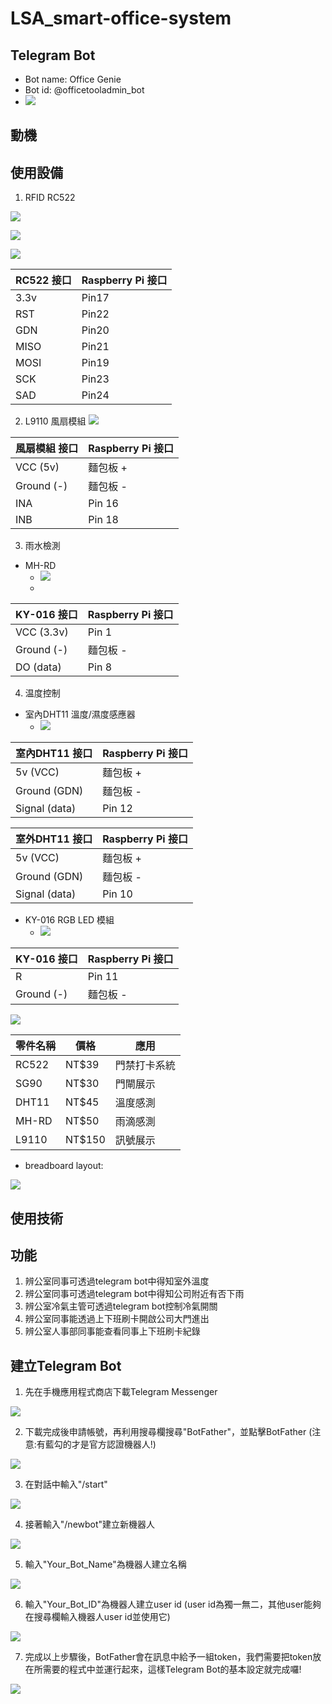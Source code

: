 # LSA_smart-office-system

## Telegram Bot
* Bot name: Office Genie
* Bot id: @officetooladmin_bot
* ![](https://i.imgur.com/NulvJMF.png)
## 動機

## 使用設備

1. RFID RC522

![](https://i.imgur.com/eWJEnu0.png)

![](https://i.imgur.com/RUixRIZ.jpg)

![](https://i.imgur.com/OyUmgGY.png)


| RC522 接口 | Raspberry Pi 接口 | 
| -------- |  -------- |
| 3.3v     | Pin17     | 
| RST      | Pin22     | 
| GDN      | Pin20     | 
| MISO     | Pin21     | 
| MOSI     | Pin19     | 
| SCK      | Pin23     | 
| SAD      | Pin24     | 


2. L9110 風扇模組
![](https://i.imgur.com/i2cEcnK.png)

| 風扇模組 接口 | Raspberry Pi 接口 | 
| -------- | -------- | 
| VCC (5v)       | 麵包板 +      | 
| Ground (-) | 麵包板 -     | 
| INA | Pin 16     | 
| INB | Pin 18     | 


3. 雨水檢測
- MH-RD
    - ![](https://i.imgur.com/9czppqf.png)
    - 
| KY-016 接口 | Raspberry Pi 接口 | 
| -------- | -------- | 
| VCC (3.3v)       | Pin 1      | 
| Ground (-) | 麵包板 -     | 
| DO (data) | Pin 8     | 


4. 温度控制
- 室內DHT11 溫度/濕度感應器
    - ![](https://i.imgur.com/QDvWYLq.jpg)

| 室內DHT11 接口 | Raspberry Pi 接口 | 
| -------- | -------- | 
| 5v (VCC)       | 麵包板 +      | 
| Ground (GDN) | 麵包板 -     | 
| Signal (data)| Pin 12    | 

| 室外DHT11 接口 | Raspberry Pi 接口 | 
| -------- | -------- | 
| 5v (VCC)       | 麵包板 +      | 
| Ground (GDN) | 麵包板 -     | 
| Signal (data)| Pin 10    | 

- KY-016 RGB LED 模組
    - ![](https://i.imgur.com/xuxnFlO.png)

| KY-016 接口 | Raspberry Pi 接口 | 
| -------- | -------- | 
| R       | Pin 11      | 
| Ground (-) | 麵包板 -     | 

![](https://i.imgur.com/BSKcvj2.png)

| 零件名稱|價格|應用| 
| -------- | -------- |  -------- |
| RC522 | NT$39 | 門禁打卡系統 |
| SG90 | NT$30 | 門閘展示 |
| DHT11 | NT$45 | 溫度感測 |
| MH-RD | NT$50 | 雨滴感測 |
| L9110 | NT$150 | 訊號展示 |

* breadboard layout:

![](https://i.imgur.com/QztGPV8.jpg)

## 使用技術

## 功能
1. 辨公室同事可透過telegram bot中得知室外溫度
2. 辨公室同事可透過telegram bot中得知公司附近有否下雨
3. 辨公室冷氣主管可透過telegram bot控制冷氣開關
4. 辨公室同事能透過上下班刷卡開啟公司大門進出
5. 辨公室人事部同事能查看同事上下班刷卡紀錄

## 建立Telegram Bot
1. 先在手機應用程式商店下載Telegram Messenger

![](https://i.imgur.com/7bTwXUU.jpg)

2. 下載完成後申請帳號，再利用搜尋欄搜尋"BotFather"，並點擊BotFather (注意:有藍勾的才是官方認證機器人!)

![](https://i.imgur.com/tR8WB7K.jpg)

3. 在對話中輸入"/start"

![](https://i.imgur.com/epNi844.jpg)

4. 接著輸入"/newbot"建立新機器人

![](https://i.imgur.com/rZpbY0Q.jpg)

5. 輸入"Your_Bot_Name"為機器人建立名稱

![](https://i.imgur.com/o4qyzY0.jpg)

6. 輸入"Your_Bot_ID"為機器人建立user id (user id為獨一無二，其他user能夠在搜尋欄輸入機器人user id並使用它)

![](https://i.imgur.com/9e6IaN3.jpg)

7. 完成以上步驟後，BotFather會在訊息中給予一組token，我們需要把token放在所需要的程式中並運行起來，這樣Telegram Bot的基本設定就完成囉!

![](https://i.imgur.com/qLFsMHI.jpg)
